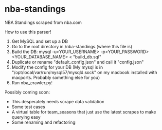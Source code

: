 # nba-standings
NBA Standings scraped from nba.com

How to use this parser!

1) Get MySQL and set up a DB
2) Go to the root directory in /nba-standings (where this file is)
3) Build the DB: mysql -u<YOUR_USERNAME> -p<YOUR_PASSWORD> <YOUR_DATABASE_NAME> < "build_db.sql"
4) Duplicate or rename "default_config.json" and call it "config.json"
5) Modify the config for your DB (My mysql is in "/opt/local/var/run/mysql57/mysqld.sock" on my macbook installed with macports. Probably something else for you)
6) Run nba_crawler.py!

Possibly coming soon:
- This desperately needs scrape data validation
- Some test cases
- A virtual table for team_seasons that just use the latest scrapes to make querying easy
- Some renaming and refactoring